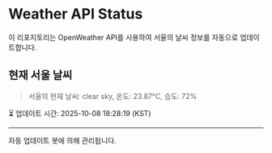 
# Weather API Status

이 리포지토리는 OpenWeather API를 사용하여 서울의 날씨 정보를 자동으로 업데이트합니다.

## 현재 서울 날씨
> 서울의 현재 날씨: clear sky, 온도: 23.87°C, 습도: 72%

⏳ 업데이트 시간: 2025-10-08 18:28:19 (KST)

---
자동 업데이트 봇에 의해 관리됩니다.
